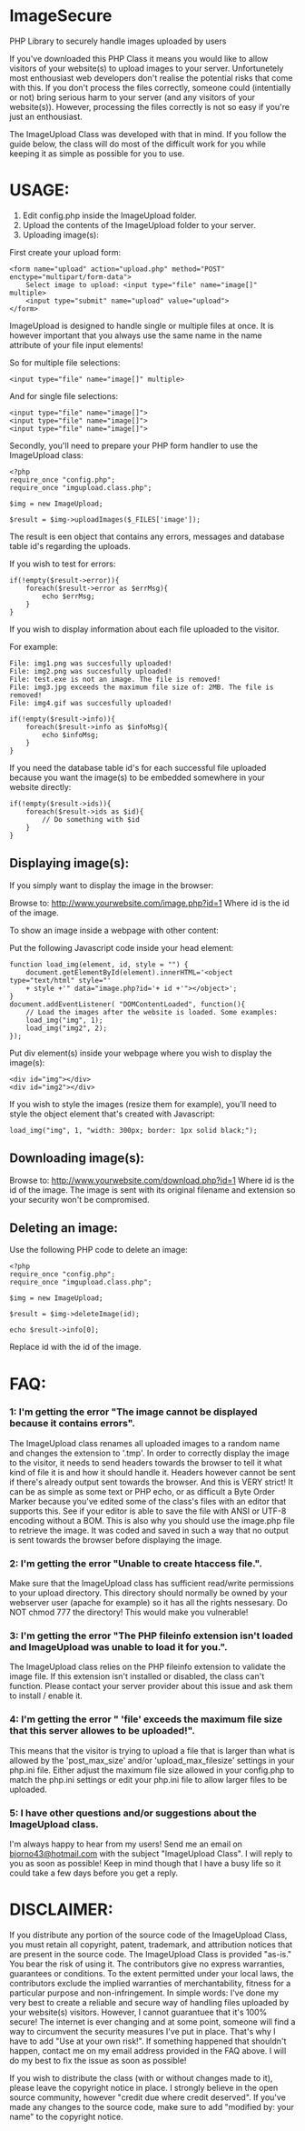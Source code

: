 # ImageSecure
PHP Library to securely handle images uploaded by users

If you've downloaded this PHP Class it means you would like to allow visitors of your website(s) to upload images to your server. Unfortunetely most enthousiast web developers don't realise the potential risks that come with this. If you don't process the files correctly, someone could (intentially or not) bring serious harm to your server (and any visitors of your website(s)). However, processing the files correctly is not so easy if you're just an enthousiast.

The ImageUpload Class was developed with that in mind. If you follow the guide below, the class will do most of the difficult work for you while keeping it as simple as possible for you to use.

# USAGE:
1. Edit config.php inside the ImageUpload folder.
2. Upload the contents of the ImageUpload folder to your server.
3. Uploading image(s):

First create your upload form:
```
<form name="upload" action="upload.php" method="POST" enctype="multipart/form-data">
	Select image to upload: <input type="file" name="image[]" multiple>
	<input type="submit" name="upload" value="upload">
</form>
```

ImageUpload is designed to handle single or multiple files at once. It is however important that you always use the same name in the name attribute of your file input elements!

So for multiple file selections:
```
<input type="file" name="image[]" multiple>
```

And for single file selections:
```
<input type="file" name="image[]">
<input type="file" name="image[]">
<input type="file" name="image[]">
```

Secondly, you'll need to prepare your PHP form handler to use the ImageUpload class:
```
<?php
require_once "config.php";
require_once "imgupload.class.php";

$img = new ImageUpload;

$result = $img->uploadImages($_FILES['image']);
```

The result is een object that contains any errors, messages and database table id's regarding the uploads.

If you wish to test for errors:
```
if(!empty($result->error)){
	foreach($result->error as $errMsg){
		echo $errMsg;
	}
}
```

If you wish to display information about each file uploaded to the visitor.

For example:

```
File: img1.png was succesfully uploaded!
File: img2.png was succesfully uploaded!
File: test.exe is not an image. The file is removed!
File: img3.jpg exceeds the maximum file size of: 2MB. The file is removed!
File: img4.gif was succesfully uploaded!
```

```				
if(!empty($result->info)){
	foreach($result->info as $infoMsg){
		echo $infoMsg;
	}
}
```

If you need the database table id's for each successful file uploaded because you want the image(s) to be embedded somewhere in your website directly:

```
if(!empty($result->ids)){
	foreach($result->ids as $id){
		// Do something with $id
	}
}
```

## Displaying image(s):

If you simply want to display the image in the browser:

Browse to: http://www.yourwebsite.com/image.php?id=1 Where id is the id of the image.

To show an image inside a webpage with other content:

Put the following Javascript code inside your head element:
```
function load_img(element, id, style = "") {
	document.getElementById(element).innerHTML='<object type="text/html" style="'
	+ style +'" data="image.php?id='+ id +'"></object>';
}
document.addEventListener( "DOMContentLoaded", function(){
	// Load the images after the website is loaded. Some examples:
	load_img("img", 1);
	load_img("img2", 2);
});
```
Put div element(s) inside your webpage where you wish to display the image(s):
```
<div id="img"></div>
<div id="img2"></div>
```

If you wish to style the images (resize them for example), you'll need to style the object element that's created with Javascript:
```
load_img("img", 1, "width: 300px; border: 1px solid black;");
```

## Downloading image(s):
Browse to: http://www.yourwebsite.com/download.php?id=1
Where id is the id of the image. The image is sent with its original filename and extension so your security won't be compromised.

## Deleting an image:
Use the following PHP code to delete an image:
```
<?php
require_once "config.php";
require_once "imgupload.class.php";

$img = new ImageUpload;

$result = $img->deleteImage(id);

echo $result->info[0];
```
Replace id with the id of the image.

# FAQ:
### 1: **I'm getting the error "The image cannot be displayed because it contains errors".**
The ImageUpload class renames all uploaded images to a random name and changes the extension to '.tmp'. In order to correctly
display the image to the visitor, it needs to send headers towards the browser to tell it what kind of file it is and how it should handle it.
Headers however cannot be sent if there's already output sent towards the browser. And this is VERY strict! It can be as simple as some text or PHP echo,
or as difficult a Byte Order Marker because you've edited some of the class's files with an editor that supports this.
See if your editor is able to save the file with ANSI or UTF-8 encoding without a BOM.
This is also why you should use the image.php file to retrieve the image. It was coded and saved in such a way that no output is sent towards the browser before displaying the image.

### 2: **I'm getting the error "Unable to create htaccess file.".**
Make sure that the ImageUpload class has sufficient read/write permissions to your upload directory. This directory should normally be owned by your webserver user (apache for example) so it has all the rights nessesary. Do NOT chmod 777 the directory! This would make you vulnerable!

### 3: **I'm getting the error "The PHP fileinfo extension isn't loaded and ImageUpload was unable to load it for you.".**
The ImageUpload class relies on the PHP fileinfo extension to validate the image file. If this extension isn't installed or disabled, the class can't function.
Please contact your server provider about this issue and ask them to install / enable it.

### 4: **I'm getting the error " 'file' exceeds the maximum file size that this server allowes to be uploaded!".**
This means that the visitor is trying to upload a file that is larger than what is allowed by the 'post_max_size' and/or 'upload_max_filesize' settings in your php.ini file. 
Either adjust the maximum file size allowed in your config.php to match the php.ini settings or edit your php.ini file to
allow larger files to be uploaded.

### 5: **I have other questions and/or suggestions about the ImageUpload class.**
I'm always happy to hear from my users! Send me an email on bjorno43@hotmail.com with the subject "ImageUpload Class".
I will reply to you as soon as possible! Keep in mind though that I have a busy life so it could take a few days before you get a reply.


# DISCLAIMER:
If you distribute any portion of the source code of the ImageUpload Class, you must retain all copyright, patent, trademark, and attribution notices that are present in the source code.
The ImageUpload Class is provided "as-is." You bear the risk of using it. The contributors give no express warranties, guarantees or conditions. To the extent permitted under your local laws, the contributors exclude the implied warranties of merchantability, fitness for a particular purpose and non-infringement.
In simple words: I've done my very best to create a reliable and secure way of handling files uploaded by your website(s) visitors. However, I cannot guarantuee that it's 100% secure! The internet is ever changing and at some point, someone will find a way to circumvent the security measures I've put in place. That's why I have to add "Use at your own risk!". If something happened that shouldn't happen, contact me on my email address provided in the FAQ above. I will do my best to fix the issue as soon as possible!

If you wish to distribute the class (with or without changes made to it), please leave the copyright notice in place. I strongly believe in the open source community, however "credit due where credit deserved". If you've made any changes to the source code, make sure to add "modified by: your name" to the copyright notice.